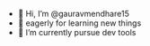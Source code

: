 - 👋 Hi, I’m @gauravmendhare15
- 👀 eagerly for learning new things
- 🌱 I’m currently pursue dev tools


<!---
gauravmendhare15/gauravmendhare15 is a ✨ Don't Blindely trust on my  ✨ repository because its for learning purpose.
--->
